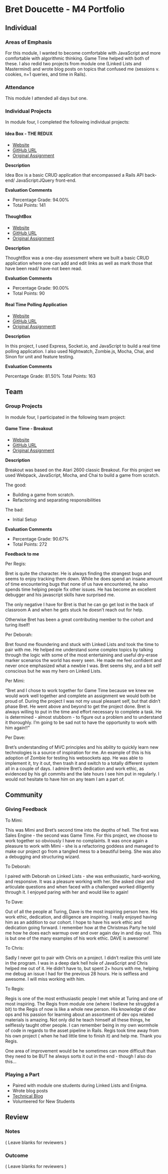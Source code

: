 # Bret Doucette - M4 Portfolio

## Individual

### Areas of Emphasis

For this module, I wanted to become comfortable with JavaScript and more comfortable with algorithmic thinking. Game Time helped with both of these. I also redid two projects from module one (Linked Lists and Mastermind) and wrote blog posts on topics that confused me (sessions v. cookies, n+1 queries, and time in Rails).

### Attendance

This module I attended all days but one.

### Individual Projects

In module four, I completed the following individual projects:

#### Idea Box - THE REDUX

* [Website](https://ideasredux.herokuapp.com/)
* [GitHub URL](https://github.com/bad6e/idea_box_2)
* [Original Assignment](https://github.com/turingschool/curriculum/blob/master/source/projects/revenge_of_idea_box.markdown)

**Description**

Idea Box is a basic CRUD application that encompassed a Rails API back-end/ JavaScript:JQuery front-end.

**Evaluation Comments**

* Percentage Grade: 94.00%
* Total Points: 141

#### ThoughtBox

* [Website](https://bretsthoughtbox.herokuapp.com/)
* [GitHub URL](https://github.com/bad6e/thoughtbox_final)
* [Original Assignment](https://gist.github.com/stevekinney/82831c5b25029415ce8b)

**Description**

ThoughtBox was a one-day assessment where we built a basic CRUD application where one can add and edit links as well as mark those that have been read/ have-not been read.

**Evaluation Comments**

* Percentage Grade: 90.00%
* Total Points: 90

#### Real Time Polling Application

* [Website](https://realtimeanytime.herokuapp.com/)
* [GitHub URL](https://github.com/bad6e/real_time)
* [Original Assignmentt](https://github.com/turingschool/curriculum/blob/master/source/projects/real_time.markdown)

**Description**

In this project, I used Express, Socket.io, and JavaScript to build a real time polling application. I also used Nightwatch, Zombie.js, Mocha, Chai, and Sinon for unit and feature testing.

**Evaluation Comments**

Percentage Grade: 81.50%
Total Points: 163

## Team

###  Group Projects

In module four, I participated in the following team project:

#### Game Time - Breakout

* [Website](http://bretdoucette.com/breakout/)
* [GitHub URL](https://github.com/bad6e/breakout)
* [Original Assignment](https://github.com/turingschool/lesson_plans/blob/master/ruby_04-apis_and_scalability/gametime_project.markdown)

**Description**

Breakout was based on the Atari 2600 classic Breakout. For this project we used Webpack, JavaScript, Mocha, and Chai to build a game from scratch.

The good:

* Building a game from scratch.
* Refactoring and separating responsibilities

The bad:

* Initial Setup

**Evaluation Comments**

* Percentage Grade: 90.67%
* Total Points: 272

**Feedback to me**

Per Regis:

Bret is quite the character. He is always finding the strangest bugs and seems to enjoy tracking them down. While he does spend an insane amount of time encountering bugs that none of us have encountered, he also spends time helping people fix other issues. He has become an excellent debugger and his javascript skills have surprised me.

The only negative I have for Bret is that he can go get lost in the back of classroom A and when he gets stuck he doesn’t reach out for help.

Otherwise Bret has been a great contributing member to the cohort and turing itself!

Per Deborah:

Bret found me floundering and stuck with Linked Lists and took the time to pair with me. He helped me understand some complex topics by talking through the logic with some of the most entertaining and useful dry-erase marker scenarios the world has every seen. He made me feel confident and never once emphasized what a newbie I was. Bret seems shy, and a bit self conscious but he was my hero on Linked Lists.

Per Mimi:

“Bret and I chose to work together for Game Time because we knew we would work well together and complete an assignment we would both be proud of. During the project I was not my usual pleasant self, but that didn’t phase Bret. He went above and beyond to get the project done. Bret is always willing to put in the time and effort necessary to complete a task. He is determined - almost stubborn - to figure out a problem and to understand it thoroughly. I’m going to be sad not to have the opportunity to work with him again!!"

Per Dave:

Bret’s understanding of MVC principles and his ability to quickly learn new technologies is a source of inspiration for me. An example of this is his adoption of Zombie for testing his websockets app. He was able to implement it, try it out, then trash it and switch to a totally different system all in a couple of days. I admire Bret’s dedication and work ethic, as evidenced by his git commits and the late hours I see him put in regularly. I would not hesitate to have him on any team I am a part of.

## Community

### Giving Feedback

To Mimi:

This was Mimi and Bret’s second time into the depths of hell. The first was Sales Engine - the second was Game Time. For  this project, we choose to work together so obviously I have no complaints. It was once again a pleasure to work with Mimi - she is a refactoring goddess and managed to make our project go from a tangled mess to a beautiful being. She was also a debugging and structuring wizard.

To Deborah:

I paired with Deborah on Linked Lists - she was enthusiastic, hard-working, and responsive. It was a pleasure working with her. She asked clear and articulate questions and when faced with a challenged worked diligently through it. I enjoyed paring with her and would like to again!

To Dave:

Out of all the people at Turing, Dave is the most inspiring person here. His work ethic, dedication, and diligence are inspiring.  I really enjoyed having him as an addition to our cohort. I hope to have his work ethic and dedication going forward. I remember how at the Christmas Party he told me how he does each warmup over and over again day in and day out. This is but one of the many examples of his work ethic. DAVE is awesome!

To Chris:

Sadly I never got to pair with Chris on a project. I didn’t realize this until late in the program. I was in a deep dark hell hole of JavaScript and Chris helped me out of it. He didn’t have to, but spent 2+ hours with me, helping me debug an issue I had for the previous 28 hours. He is selfless and awesome. I will miss working with him.

To Regis:

Regis is one of the most enthusiastic people I met while at Turing and one of most inspiring. The Regis from module one (where I believe he struggled a bit) to the Regis of now is like a whole new person. His knowledge of dev ops and his passion for learning about an assortment of dev ops related materials is amazing. Not only did he teach himself all these things, he selflessly taught other people. I can remember being in my own wormhole of code in regards to the asset pipeline in Rails. Regis took time away from his own project ( when he had little time to finish it) and help me. Thank you Regis.

One area of improvement would be he sometimes can more difficult than they need to be BUT he always sorts it out in the end - though I also do this...


### Playing a Part

* Paired with module one students during Linked Lists and Enigma.
* Wrote blog posts
* [Technical Blog](https://medium.com/@bretdoucette)
* Volunteered for New Students

## Review

### Notes

( Leave blanks for reviewers )

### Outcome

( Leave blanks for reviewers )